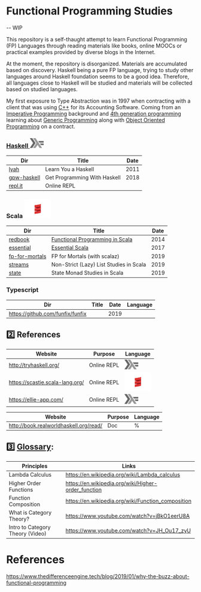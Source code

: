 # Functional Programming Studies 

-- WIP

This repository is a self-thaught attempt to learn Functional Programming (FP) Languages through reading materials like books, online MOOCs or practical examples provided by diverse blogs in the Internet.

At the moment, the repository is disorganized. Materials are accumulated based on discovery. Haskell being a pure FP language, trying to study other languages around Haskell foundation seems to be a good idea. Therefore, all languages close to Haskell will be studied and materials will be collected based on studied languages.

My first exposure to Type Abstraction was in 1997 when contracting with a client that was using [C++](https://en.wikipedia.org/wiki/C++) for its Accounting Software. Coming from an [Imperative Programming](https://en.wikipedia.org/wiki/Imperative_programming) background and [4th generation programming](https://en.wikipedia.org/wiki/Fourth-generation_programming_language) learning about [Generic Programming](https://en.wikipedia.org/wiki/Concept_(generic_programming)) along with [Object Oriented Programming](https://en.wikipedia.org/wiki/Object-oriented_programming) on a contract.  


### [Haskell <img src="images/602px-Haskell-Logo.svg.png" width=37 height=26><img>](.languages/H.Haskell)

|          Dir                     | Title                        | Date |
|----------------------------------|------------------------------|------|
| [lyah](lyah)                     | Learn You a Haskell          | 2011 |
| [gpw-haskell](get-programming-with-haskell)       | Get Programming With Haskell | 2018 |
| [repl.it](https://repl.it/languages/haskell)  | Online REPL                  |      |      

### Scala <img src="images/Scala_logo.png" width=72px height=50px><img>

|          Dir                     | Title                        | Date |
|----------------------------------|------------------------------|------|
| [redbook](redbook)               | [Functional Programming in Scala](https://www.manning.com/books/functional-programming-in-scala)                   | 2014 |
| [essential](essential)           | [Essential Scala](https://underscore.io/books/essential-scala/)  | 2017 |
| [fp-for-mortals](fp-for-mortals) | FP for Mortals (with scalaz) | 2019 |
| [streams](streams)               | Non-Strict (Lazy) List Studies in Scala | 2019 |
| [state](state-ttt)               | State Monad Studies in Scala | 2019 |


### Typescript

|          Dir                     | Title                        | Date |  Language |
|----------------------------------|------------------------------|------|-----------|
| https://github.com/funfix/funfix |                              | 2019 |           |




## :two: References



|          Website                        | Purpose                      |  Language |
|-----------------------------------------|------------------------------|-----------|
| http://tryhaskell.org/                  | Online REPL                  |  <img src="images/602px-Haskell-Logo.svg.png" width=37 height=26><img>   |
| https://scastie.scala-lang.org/         | Online REPL                  | <img src="images/Scala_logo.png" width=72px height=50px><img>          |
| https://ellie-app.com/                  | Online REPL                  |  <img src="images/602px-Haskell-Logo.svg.png" width=37 height=26><img>   |


|          Website                        | Purpose                      |  Language |
|-----------------------------------------|------------------------------|-----------|
| http://book.realworldhaskell.org/read/  | Doc                          | %         |


## :three: [Glossary](https://docs.scala-lang.org/glossary/):

| Principles                      | Links                                                                               |
|---------------------------------|-------------------------------------------------------------------------------------|
| Lambda Calculus                 | https://en.wikipedia.org/wiki/Lambda_calculus                                       |
| Higher Order Functions          | https://en.wikipedia.org/wiki/Higher-order_function                                 |
| Function Composition            | https://en.wikipedia.org/wiki/Function_composition                                  |
| What is Category Theory?        | https://www.youtube.com/watch?v=jBkO1eerU8A |
| Intro to Category Theory (Video)| https://www.youtube.com/watch?v=JH_Ou17_zyU                                         |

# References

https://www.thedifferenceengine.tech/blog/2019/01/why-the-buzz-about-functional-programming


